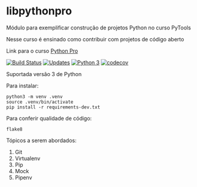# libpythonpro
Módulo para exemplificar construção de projetos Python no curso PyTools

Nesse curso é ensinado como contribuir com projetos de código aberto

Link para o curso [Python Pro](https://www.python.pro.br/)

[![Build Status](https://travis-ci.org/cacciella/libpythonpro.svg?branch=master)](https://travis-ci.org/cacciella/libpythonpro)
[![Updates](https://pyup.io/repos/github/cacciella/libpythonpro/shield.svg)](https://pyup.io/repos/github/cacciella/libpythonpro/)
[![Python 3](https://pyup.io/repos/github/cacciella/libpythonpro/python-3-shield.svg)](https://pyup.io/repos/github/cacciella/libpythonpro/)
[![codecov](https://codecov.io/gh/cacciella/libpythonpro/branch/master/graph/badge.svg)](https://codecov.io/gh/cacciella/libpythonpro)


Suportada versão 3 de Python

Para instalar:

```console
python3 -m venv .venv
source .venv/bin/activate
pip install -r requirements-dev.txt

```

Para conferir qualidade de código:

```console
flake8

```

Tópicos a serem abordados:
 1. Git
 2. Virtualenv
 3. Pip
 4. Mock
 5. Pipenv
 